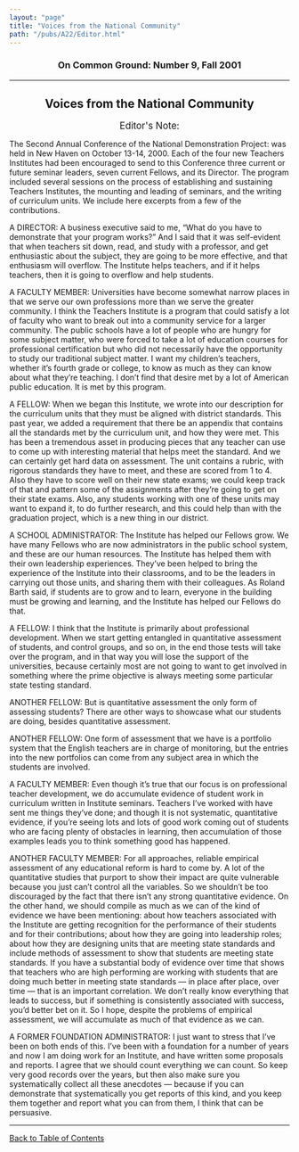 ```yaml
---
layout: "page"
title: "Voices from the National Community"
path: "/pubs/A22/Editor.html"
---
```

<main>
<h3 align="CENTER">On Common Ground: Number 9, Fall 2001</h3>
<hr/>
<h2 align="CENTER">Voices from the National Community</h2>
<p align="CENTER"><big> Editor's Note:</big></p>
<p>The Second Annual Conference of the National Demonstration Project: was held in New Haven on October 13-14, 2000. Each of the four new Teachers Institutes had been encouraged to send to this Conference three current or future seminar leaders, seven current Fellows, and its Director.
The program included several sessions on the process of establishing and sustaining Teachers Institutes, the mounting and leading of seminars, and the writing of curriculum units. We include here excerpts from a few of the contributions. 
</p>
<p>A DIRECTOR: A business executive said to me, “What do you have to demonstrate that your program works?” And I said that it was self-evident that when teachers sit down, read, and study with a professor, and get enthusiastic about the subject, they are going to be more effective, and that enthusiasm will overflow. The Institute helps teachers, and if it helps teachers, then it is going to overflow and help students.</p>
<p>A FACULTY MEMBER: Universities have become somewhat narrow places in that we serve our own professions more than we serve the greater community. I think the Teachers Institute is a program that could satisfy a lot of faculty who want to break out into a community service for a larger community. The public schools have a lot of people who are hungry for some subject matter, who were forced to take a lot of education courses for professional certification but who did not necessarily have the opportunity to study our traditional subject matter. I want my children’s teachers, whether it’s fourth grade or college, to know as much as they can know about what they’re teaching. I don’t find that desire met by a lot of American public education. It is met by this program.</p>
<p>A FELLOW: When we began this Institute, we wrote into our description for the curriculum units that they must be aligned with district standards. This past year, we added a requirement that there be an appendix that contains all the standards met by the curriculum unit, and how they were met. This has been a tremendous asset in producing pieces that any teacher can use to come up with interesting material that helps meet the standard. And we can certainly get hard data on assessment. The unit contains a rubric, with rigorous standards they have to meet, and these are scored from 1 to 4. Also they have to score well on their new state exams; we could keep track of that and pattern some of the assignments after they’re going to get on their state exams. Also, any students working with one of these units may want to expand it, to do further research, and this could help than with the graduation project, which is a new thing in our district.</p>
<p>A SCHOOL ADMINISTRATOR: The Institute has helped our Fellows grow. We have many Fellows who are now administrators in the public school system, and these are our human resources. The Institute has helped them with their own leadership experiences. They’ve been helped to bring the experience of the Institute into their classrooms, and to be the leaders in carrying out those units, and sharing them with their colleagues. As Roland Barth said, if students are to grow and to learn, everyone in the building must be growing and learning, and the Institute has helped our Fellows do that.</p>
<p>A FELLOW: I think that the Institute is primarily about professional development. When we start getting entangled in quantitative assessment of students, and control groups, and so on, in the end those tests will take over the program, and in that way you will lose the support of the universities, because certainly most are not going to want to get involved in something where the prime objective is always meeting some particular state testing standard.
</p>
<p>ANOTHER FELLOW: But is quantitative assessment the only form of assessing students? There are other ways to showcase what our students are doing, besides quantitative assessment.
</p>
<p>ANOTHER FELLOW: One form of assessment that we have is a portfolio system that the English teachers are in charge of monitoring, but the entries into the new portfolios can come from any subject area in which the students are involved.
</p>
<p>A FACULTY MEMBER: Even though it’s true that our focus is on professional teacher development, we do accumulate evidence of student work in curriculum written in Institute seminars. Teachers I’ve worked with have sent me things they’ve done; and though it is not systematic, quantitative evidence, if you’re seeing lots and lots of good work coming out of students who are facing plenty of obstacles in learning, then accumulation of those examples leads you to think something good has 
happened.
</p>
<p>ANOTHER FACULTY MEMBER: For all approaches, reliable empirical assessment of any educational reform is hard to come by. A lot of the quantitative studies that purport to show their impact are quite vulnerable because you just can’t control all the variables. So we shouldn’t be too discouraged by the fact that there isn’t any strong quantitative evidence. On the other hand, we should compile as much as we can of the kind of evidence we have been mentioning: about how teachers associated with the Institute are getting recognition for the performance of their students and for their contributions; about how they are going into leadership roles; about how they are designing units that are meeting state standards and include methods of assessment to show that students are meeting state standards. If you have a substantial body of evidence over time that shows that teachers who are high performing are working with students that are doing much better in meeting state standards — in place after place, over time — that is an important correlation. We don’t really know everything that leads to success, but if something is consistently associated with success, you’d better bet on it. So I hope, despite the problems of empirical assessment, we will accumulate as much of that evidence as we can. </p>
<p>A FORMER FOUNDATION ADMINISTRATOR: I just want to stress that I’ve been on both ends of this. I’ve been with a foundation for a number of years and now I am doing work for an Institute, and have written some proposals and reports. I agree that we should count everything we can count. So keep very good records over 
the years, but then also make sure you 
systematically collect all these anecdotes — because if you can demonstrate that 
systematically you get reports of this kind, and you keep them together and report what you can from them, I think that can 
be persuasive.
</p>
<hr/>
<p><a href=".\">Back to Table of Contents</a></p>
</main>